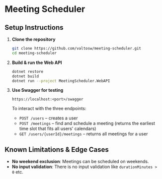 
# Meeting Scheduler

## Setup Instructions

1. **Clone the repository**

   ```bash
   git clone https://github.com/valtosw/meeting-scheduler.git
   cd meeting-scheduler
   ```

2. **Build & run the Web API**

   ```bash
   dotnet restore
   dotnet build
   dotnet run --project MeetingScheduler.WebAPI
   ```

3. **Use Swagger for testing**

   ```
   https://localhost:<port>/swagger
   ```

   To interact with the three endpoints:

   * `POST /users` – creates a user
   * `POST /meetings` – find and schedule a meeting (returns the earliest time slot that fits all users' calendars)
   * `GET /users/{userId}/meetings` – returns all meetings for a user

## Known Limitations & Edge Cases

* **No weekend exclusion**: Meetings can be scheduled on weekends.
* **No input validation**: There is no input validation like `durationMinutes > 0` etc.

